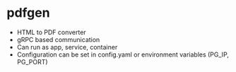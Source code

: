 # pdfgen
- HTML to PDF converter
- gRPC based communication
- Can run as app, service, container
- Configuration can be set in config.yaml or environment variables (PG_IP, PG_PORT)